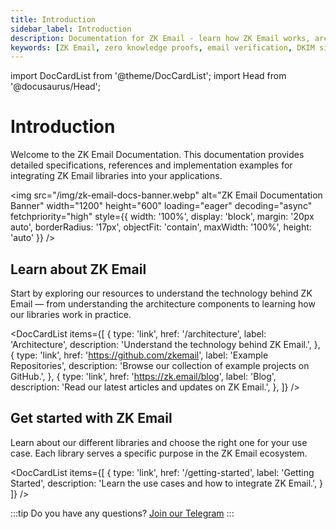 ```yaml
---
title: Introduction
sidebar_label: Introduction
description: Documentation for ZK Email - learn how ZK Email works, architecture components, implementation examples, and integration guides for applications
keywords: [ZK Email, zero knowledge proofs, email verification, DKIM signatures, blockchain integration, developer documentation, implementation guide, architecture overview, technical specifications, web3 integration]
---
```


import DocCardList from '@theme/DocCardList';
import Head from '@docusaurus/Head';

# Introduction

<Head>
  <link 
    rel="preload" 
    as="image" 
    href="/img/zk-email-docs-banner.webp"
    fetchpriority="high"
  />
</Head>

<div style={{fontSize: '1.2em'}}>
Welcome to the ZK Email Documentation. This documentation provides detailed specifications, references and implementation examples for integrating ZK Email libraries into your applications.
</div>

<img 
  src="/img/zk-email-docs-banner.webp" 
  alt="ZK Email Documentation Banner" 
  width="1200"
  height="600"
  loading="eager"
  decoding="async"
  fetchpriority="high"
  style={{
    width: '100%',
    display: 'block',
    margin: '20px auto',
    borderRadius: '17px',
    objectFit: 'contain',
    maxWidth: '100%',
    height: 'auto'
  }}
/>

## Learn about ZK Email

Start by exploring our resources to understand the technology behind ZK Email — from understanding the architecture components to learning how our libraries work in practice.

<DocCardList 
  items={[
    {
      type: 'link',
      href: '/architecture',
      label: 'Architecture',
      description: 'Understand the technology behind ZK Email.',
    },
    {
      type: 'link',
      href: 'https://github.com/zkemail',
      label: 'Example Repositories',
      description: 'Browse our collection of example projects on GitHub.',
    },
    {
      type: 'link',
      href: 'https://zk.email/blog',
      label: 'Blog',
      description: 'Read our latest articles and updates on ZK Email.',
    },
  ]}
/>

## Get started with ZK Email

Learn about our different libraries and choose the right one for your use case. Each library serves a specific purpose in the ZK Email ecosystem.

<DocCardList 
  items={[
    {
      type: 'link',
      href: '/getting-started',
      label: 'Getting Started',
      description: 'Learn the use cases and how to integrate ZK Email.',
    }
  ]}
/>

:::tip
Do you have any questions? [Join our Telegram](https://t.me/zkemail)
:::
